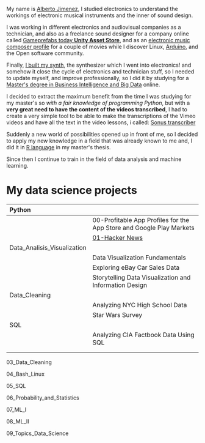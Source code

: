 

My name is [Alberto Jimenez](https://www.linkedin.com/in/alberto-jimenez-8a8559222/), I studied electronics to understand the workings of electronic musical instruments and the inner of sound design. 

I was working in different electronics and audiovisual companies as a technician, and also as a freelance sound designer for a company online called [Gameprefabs today **Unity Asset Store**](https://assetstore.unity.com/publishers/2954), and as an [electronic music composer profile](https://www.imdb.com/title/tt0466106/?ref_=fn_al_tt_1) for a couple of movies while I discover Linux, [Arduino](https://www.arduino.cc/), and the Open software community.

Finally, [I built my synth](https://midimachines.wordpress.com/), the synthesizer which I went into electronics! and somehow it close the cycle of electronics and technician stuff, so I needed to update myself, and improve professionally, so I did it by studying for a [Master's degree in Business Intelligence and Big Data](https://accounts.iebschool.com/mi-diploma/abaa0886b52591b851a33c17b4653f20/) online. 

I decided to extract the maximum benefit from the time I was studying for my master's so *with a fair knowledge of programming Python*, but with a **very great need to have the content of the videos transcribed**, I had to create a very simple tool to be able to make the transcriptions of the Vimeo videos and have all the text in the video lessons, i called: [Sonus transcriber](https://github.com/albertjimrod/personal_projects/blob/main/Sonus_transcribere/sonus%20transcriber.md)

Suddenly a new world of possibilities opened up in front of me, so I decided to apply my new knowledge in a field that was already known to me and, I did it in [R language](https://www.r-project.org/) in my master's thesis.

Since then I continue to train in the field of data analysis and machine learning.

# My data science projects

|Python||
|:---       |:---|
|           |00-Profitable App Profiles for the App Store and Google Play Markets|
|           |[01-Hacker News](https://github.com/albertjimrod/Data-science-projects/tree/main/01%20Python/01-Hacker%20News)|
|Data_Analisis_Visualization||
|           |Data Visualization Fundamentals|
|           |Exploring eBay Car Sales Data|
|           |Storytelling Data Visualization and Information Design|
|Data_Cleaning||
||Analyzing NYC High School Data|
||Star Wars Survey|
|SQL||
||Analyzing CIA Factbook Data Using SQL|
|||
|||





03_Data_Cleaning


04_Bash_Linux


05_SQL


06_Probability_and_Statistics


07_ML_I


08_ML_II


09_Topics_Data_Science
